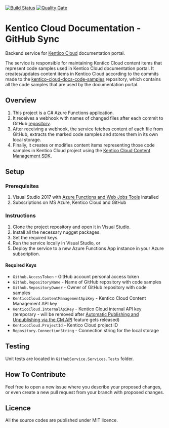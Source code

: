[![Build Status](https://travis-ci.org/Kentico/kentico-cloud-docs-github-sync.svg?branch=master)](https://travis-ci.org/Kentico/kentico-cloud-docs-github-sync) [![Quality Gate](https://sonarcloud.io/api/project_badges/measure?project=kentico-cloud-docs-github-service&metric=alert_status)](https://sonarcloud.io/dashboard?id=kentico-cloud-docs-github-service)

# Kentico Cloud Documentation - GitHub Sync

Backend service for [Kentico Cloud](https://app.kenticocloud.com/) documentation portal.

The service is responsible for maintaining Kentico Cloud content items that represent code samples used in Kentico Cloud documentation portal.
It creates/updates content items in Kentico Cloud according to the commits made to the [kentico-cloud-docs-code-samples](https://github.com/Kentico/kentico-cloud-docs-samples) repository, which contains all the code samples that are used by the documentation portal.

## Overview
1. This project is a C# Azure Functions application.
2. It receives a webhook with names of changed files after each commit to GitHub [repository](https://github.com/Kentico/kentico-cloud-docs-samples).
3. After receiving a webhook, the service fetches content of each file from GitHub, extracts the marked code samples and stores them in its own local storage.
4. Finally, it creates or modifies content items representing those code samples in Kentico Cloud project using the [Kentico Cloud Content Management SDK](https://github.com/Kentico/content-management-sdk-net).

## Setup

### Prerequisites
1. Visual Studio 2017 with [Azure Functions and Web Jobs Tools](https://marketplace.visualstudio.com/items?itemName=VisualStudioWebandAzureTools.AzureFunctionsandWebJobsTools) installed
2. Subscriptions on MS Azure, Kentico Cloud and GitHub

### Instructions
1. Clone the project repository and open it in Visual Studio.
2. Install all the necessary nugget packages.
3. Set the required keys.
4. Run the service locally in Visual Studio, or
5. Deploy the service to a new Azure Functions App instance in your Azure subscription.

#### Required Keys
* `Github.AccessToken` - GitHub account personal access token
* `Github.RepositoryName` - Name of GitHub repository with code samples
* `Github.RepositoryOwner` - Owner of GitHub repository with code samples
* `KenticoCloud.ContentManagementApiKey` - Kentico Cloud Content Management API key
* `KenticoCloud.InternalApiKey` - Kentico Cloud internal API key (temporary - will be removed after [Automatic Publishing and Unpublishing via the CM API](https://kenticocloud.com/roadmap) feature gets released)
* `KenticoCloud.ProjectId` - Kentico Cloud project ID
* `Repository.ConnectionString` - Connection string for the local storage

## Testing
Unit tests are located in `GithubService.Services.Tests` folder.

## How To Contribute
Feel free to open a new issue where you describe your proposed changes, or even create a new pull request from your branch with proposed changes.

## Licence
All the source codes are published under MIT licence.
